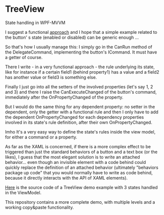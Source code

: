 # TreeView
State handling in WPF-MVVM


I  suggest a functional [approach](http://softwareengineering.stackexchange.com/a/339662) and I hope that a simple example related to the button' s state (enabled or disabled) can be generic enough ...

So that's how I usually manage this: I simply go in the CanRun method of the DelegateCommand, implementing the button's ICommand. It must have a getter of course.

There I write - in a very functional approach - the rule underlying its state, like for instance if a certain field1 (behind property1) has a value and a field2 has another value or field3 is something else.

Finally I just go into all the setters of the involved properties (let's say 1, 2 and 3) and there I raise the CanExecuteChanged of the button's command, immediately after the OnPropertyChanged of the property.

But I would do the same thing for any dependent property: no setter in the dependent, only the getter with a functional rule and then I only have to add the dependent OnPropertyChanged for each dependency properties involved in its state's rule definition, after their own OnPropertyChanged.

Imho It's a very easy way to define the state's rules inside the view model, for either a command or a property.

As far as the XAML is concerned, if there is a more complex effect to be triggered than just the standard behaviors of a button and a text box (or the likes), I guess that the most elegant solution is to write an attached behavior... even though an invisible element with a code behind could quickly replace the definition of an attached behavior (ultimately "behaviors package up code" that you would normally have to write as code behind, because it directly interacts with the API of XAML elements). 

[Here](https://giuliohome.wordpress.com/2017/01/08/state-handling-in-wpf-mvvm/) is the source code of a TreeView demo example with 3 states handled in the ViewModel.

This repository contains a more complete demo, with multiple levels and a working copy&paste functionality.

